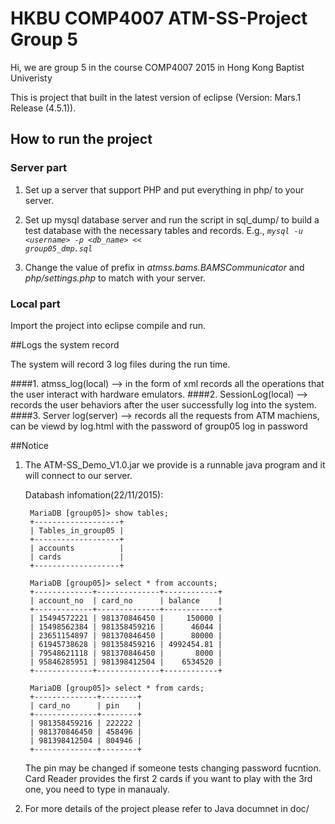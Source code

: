 # HKBU COMP4007 ATM-SS-Project Group 5

Hi, we are group 5 in the course COMP4007 2015 in Hong Kong Baptist Univeristy

This is project that built in the latest version of eclipse (Version: Mars.1 Release (4.5.1)).

## How to run the project
### Server part

1. Set up a server that support PHP and put everything in php/ to your server.

2. Set up mysql database server and run the script in sql_dump/ to build a test database with the necessary tables and records. E.g., *<code>mysql -u \<username\> -p \<db_name\> << group05_dmp.sql</code>*

3. Change the value of prefix in *atmss.bams.BAMSCommunicator* and *php/settings.php* to match with your server.

### Local part

Import the project into eclipse compile and run.

##Logs the system record

The system will record 3 log files during the run time.

####1. atmss_log(local) --> in the form of xml records all the operations that the user interact with hardware emulators.
####2. SessionLog(local) --> records the user behaviors after the user successfully log into the system.
####3. Server log(server) --> records all the requests from ATM machiens, can be viewd by log.html with the password of group05 log in password

##Notice

1. The ATM-SS_Demo_V1.0.jar we provide is a runnable java program and it will connect to our server.

	Databash infomation(22/11/2015):
	
		MariaDB [group05]> show tables;
		+-------------------+
		| Tables_in_group05 |
		+-------------------+
		| accounts          |
		| cards             |
		+-------------------+

		MariaDB [group05]> select * from accounts;
		+-------------+--------------+------------+
		| account_no  | card_no      | balance    |
		+-------------+--------------+------------+
		| 15494572221 | 981370846450 |     150000 |
		| 15498562384 | 981358459216 |      46044 |
		| 23651154897 | 981370846450 |      80000 |
		| 61945738628 | 981358459216 | 4992454.81 |
		| 79548621118 | 981370846450 |       8000 |
		| 95846285951 | 981398412504 |    6534520 |
		+-------------+--------------+------------+

		MariaDB [group05]> select * from cards;
		+--------------+--------+
		| card_no      | pin    |
		+--------------+--------+
		| 981358459216 | 222222 |
		| 981370846450 | 458496 |
		| 981398412504 | 804946 |
		+--------------+--------+
	The pin may be changed if someone tests changing password fucntion.
	Card Reader provides the first 2 cards if you want to play with the 3rd one, you need to type in manaualy.
	
2. For more details of the project please refer to Java documnet in doc/

